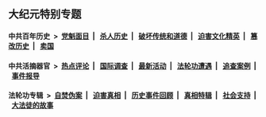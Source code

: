 ## 大纪元特别专题

#### 中共百年历史 &nbsp;>&nbsp; [党魁面目](indexes/nf1176107/README.md?04290430) &nbsp;| &nbsp; [杀人历史](indexes/nf1176106/README.md?04290430) &nbsp;| &nbsp; [破坏传统和道德](indexes/nf1176106/README.md?04290430) &nbsp;| &nbsp; [迫害文化精英](indexes/nf1176111/README.md?04290430) &nbsp;| &nbsp; [篡改历史](indexes/nf1176115/README.md?04290430) &nbsp;| &nbsp; [卖国](indexes/nf1176117/README.md?04290430) 

#### 中共活摘器官 &nbsp;>&nbsp; [热点评论](indexes/nf5879/README.md?04290430) &nbsp;| &nbsp; [国际调查](indexes/nf5947/README.md?04290430) &nbsp;| &nbsp; [最新活动](indexes/nf5883/README.md?04290430) &nbsp;| &nbsp; [法轮功遭遇](indexes/nf5881/README.md?04290430) &nbsp;| &nbsp; [追查案例](indexes/nf5880/README.md?04290430) &nbsp;| &nbsp; [事件报导](indexes/nf5877/README.md?04290430) 

#### 法轮功专辑 &nbsp;>&nbsp; [自焚伪案](indexes/nf5562/README.md?04290430) &nbsp;| &nbsp; [迫害真相](indexes/nf4379/README.md?04290430) &nbsp;| &nbsp; [历史事件回顾](indexes/nf5793/README.md?04290430) &nbsp;| &nbsp; [真相特辑](indexes/nf4389/README.md?04290430) &nbsp;| &nbsp; [社会支持](indexes/nf4386/README.md?04290430) &nbsp;| &nbsp; [大法徒的故事](indexes/nf1147481/README.md?04290430) 

